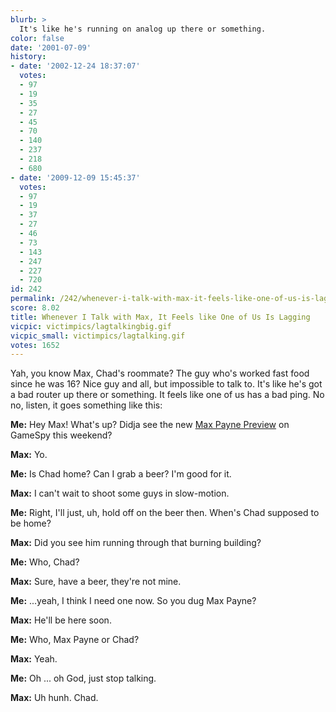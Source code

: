 ```yaml
---
blurb: >
  It's like he's running on analog up there or something.
color: false
date: '2001-07-09'
history:
- date: '2002-12-24 18:37:07'
  votes:
  - 97
  - 19
  - 35
  - 27
  - 45
  - 70
  - 140
  - 237
  - 218
  - 680
- date: '2009-12-09 15:45:37'
  votes:
  - 97
  - 19
  - 37
  - 27
  - 46
  - 73
  - 143
  - 247
  - 227
  - 720
id: 242
permalink: /242/whenever-i-talk-with-max-it-feels-like-one-of-us-is-lagging/
score: 8.02
title: Whenever I Talk with Max, It Feels like One of Us Is Lagging
vicpic: victimpics/lagtalkingbig.gif
vicpic_small: victimpics/lagtalking.gif
votes: 1652
---
```


Yah, you know Max, Chad's roommate? The guy who's worked fast food since
he was 16? Nice guy and all, but impossible to talk to. It's like he's
got a bad router up there or something. It feels like one of us has a
bad ping. No no, listen, it goes something like this:

**Me:** Hey Max! What's up? Didja see the new [Max Payne
Preview](http://web.archive.org/web/20010709000000/http://www.gamespy.com/previews/july01/maxpayne/)
on GameSpy this weekend?

**Max:** Yo.

**Me:** Is Chad home? Can I grab a beer? I'm good for it.

**Max:** I can't wait to shoot some guys in slow-motion.

**Me:** Right, I'll just, uh, hold off on the beer then. When's Chad
supposed to be home?

**Max:** Did you see him running through that burning building?

**Me:** Who, Chad?

**Max:** Sure, have a beer, they're not mine.

**Me:** ...yeah, I think I need one now. So you dug Max Payne?

**Max:** He'll be here soon.

**Me:** Who, Max Payne or Chad?

**Max:** Yeah.

**Me:** Oh ... oh God, just stop talking.

**Max:** Uh hunh. Chad.